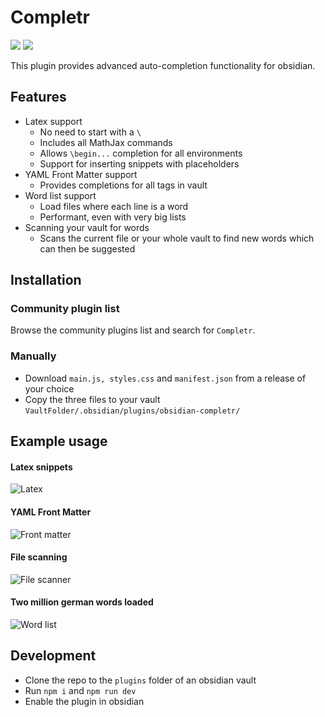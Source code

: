 # Completr
[![](https://img.shields.io/github/v/release/tth05/obsidian-completr?style=flat-square)](https://github.com/tth05/obsidian-completr/releases)
![](https://img.shields.io/github/downloads/tth05/obsidian-completr/total?style=flat-square)

This plugin provides advanced auto-completion functionality for obsidian.

## Features
- Latex support
    - No need to start with a `\`
    - Includes all MathJax commands
    - Allows `\begin...` completion for all environments
    - Support for inserting snippets with placeholders
- YAML Front Matter support
    - Provides completions for all tags in vault
- Word list support
    - Load files where each line is a word
    - Performant, even with very big lists
- Scanning your vault for words
    - Scans the current file or your whole vault to find new words which can then be suggested

## Installation

### Community plugin list
Browse the community plugins list and search for `Completr`.
### Manually
- Download `main.js, styles.css` and `manifest.json` from a release of your choice
- Copy the three files to your vault `VaultFolder/.obsidian/plugins/obsidian-completr/`

## Example usage
#### Latex snippets
![Latex](https://user-images.githubusercontent.com/36999320/146680089-57390cd7-e3c3-418c-9c55-9536259bb956.gif)
#### YAML Front Matter
![Front matter](https://user-images.githubusercontent.com/36999320/148700639-6cb48631-0b2f-45b8-b48a-40357425e8bf.gif)
#### File scanning
![File scanner](https://user-images.githubusercontent.com/36999320/146680134-33d8393b-956a-4028-ab2f-62526f76984d.gif)
#### Two million german words loaded
![Word list](https://user-images.githubusercontent.com/36999320/146680359-ae572473-8919-4927-a6f5-bc39800a5c23.gif)



## Development
- Clone the repo to the `plugins` folder of an obsidian vault
- Run `npm i` and `npm run dev`
- Enable the plugin in obsidian
